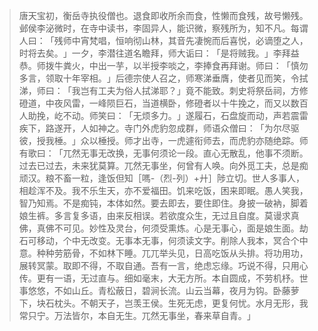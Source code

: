 > 唐天宝初，衡岳寺执役僧也。退食即收所余而食，性懒而食残，故号懒残。邺侯李泌微时，在寺中读书，李固异人，能识微，察残所为，知不凡。每谓人曰：​「残师中宵梵唱，恒响彻山林，其音先凄惋而后喜悦，必谪堕之人，时将去矣。​」一夕，李潜往道名瞻拜，师大诟曰：​「是将贼我。​」李拜益恭。师拨牛粪火，中出一芋，以半授李啖之，李捧食再拜谢。师曰：​「慎勿多言，领取十年宰相。​」后德宗使人召之，师寒涕垂膺，使者见而笑，令拭涕，师曰：​「我岂有工夫为俗人拭涕耶？​」竟不能致。刺史将祭岳祠，方修磴道，中夜风雷，一峰陨巨石，当道横卧，修磴者以十牛挽之，而又以数百人助挽，屹不动。师笑曰：​「无烦多力。​」遂履石，石盘旋而动，声若震雷疾下，路遂开，人如神之。寺门外虎豹忽成群，师语众僧曰：​「为尔尽驱彼，授我棰。​」众以棰授。师才出寺，一虎遽衔师去，而虎豹亦随绝踪。师有歌曰：​「兀然无事无改换，无事何须论一段。直心无散乱，他事不须断。过去已过去，未来犹莫算。兀然无事坐，何曾有人唤。向外觅工夫，总是痴顽汉。粮不畜一粒，逢饭但知［嗎-（烈-列）+廾］陟立切。世人多事人，相趁浑不及。我不乐生天，亦不爱福田。饥来吃饭，困来即眠。愚人笑我，智乃知焉。不是痴钝，本体如然。要去即去，要住即住。身披一破衲，脚着娘生裤。多言复多语，由来反相误。若欲度众生，无过且自度。莫谩求真佛，真佛不可见。妙性及灵台，何须受熏炼。心是无事心，面是娘生面。劫石可移动，个中无改变。无事本无事，何须读文字。削除人我本，冥合个中意。种种劳筋骨，不如林下睡。兀兀举头见，日高吃饭从头排。将功用功，展转冥蒙。取即不得，不取自通。吾有一言，绝虑忘缘。巧说不得，只用心传。更有一语，无过直与。细如毫末，大无方所。本自圆成，不劳机杼。世事悠悠，不如山丘。青松蔽日，碧涧长流。山云当幕，夜月为钩。卧藤萝下，块石枕头。不朝天子，岂羡王侯。生死无虑，更复何忧。水月无形，我常只宁。万法皆尔，本自无生。兀然无事坐，春来草自青。​」


